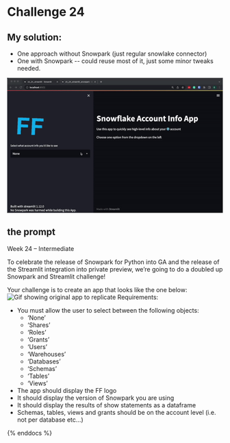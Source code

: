 # Challenge 24
## My solution:
- One approach without Snowpark (just regular snowlake connector)
- One with Snowpark -- could reuse most of it, just some minor tweaks needed.

![A gif showing both approaches](../assets/ch_24.gif)

## the prompt
Week 24 – Intermediate

To celebrate the release of Snowpark for Python into GA and the release of the Streamlit integration into private preview, we’re going to do a doubled up Snowpark and Streamlit challenge!

Your challenge is to create an app that looks like the one below:
![Gif showing original app to replicate](https://frostyfriday.org/wp-content/uploads/2022/11/ff_streamlit-1.gif)
Requirements:

* You must allow the user to select between the following objects:  
  * ‘None’  
  * ‘Shares’  
  * ‘Roles’  
  * ‘Grants’  
  * ‘Users’  
  * ‘Warehouses’  
  * ‘Databases’  
  * ‘Schemas’  
  * ‘Tables’  
  * ‘Views’  
* The app should display the FF logo  
* It should display the version of Snowpark you are using  
* It should display the results of show statements as a dataframe  
* Schemas, tables, views and grants should be on the account level (i.e. not per database etc…)  

{% enddocs %}